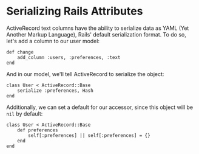 # Serializing Rails Attributes

ActiveRecord text columns have the ability to serialize data as YAML (Yet Another Markup Language), Rails' default serialization format. To do so, let's add a column to our user model:

	def change
		add_column :users, :preferences, :text
	end
	
And in our model, we'll tell ActiveRecord to serialize the object:

	class User < ActiveRecord::Base
		serialize :preferences, Hash
	end
	
Additionally, we can set a default for our accessor, since this object will be `nil` by default:

	class User < ActiveRecord::Base
		def preferences
			self[:preferences] || self[:preferences] = {}
		end
	end
